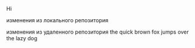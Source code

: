 Hi

изменения из локального репозитория

изменения из удаленного репозитория
the quick brown fox jumps over the lazy dog